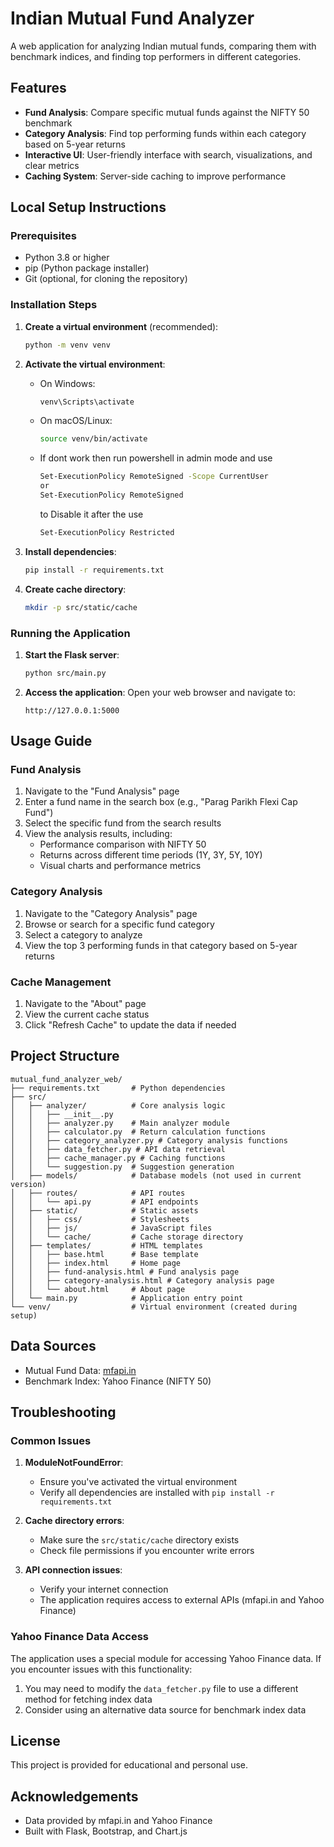 # Indian Mutual Fund Analyzer

A web application for analyzing Indian mutual funds, comparing them with benchmark indices, and finding top performers in different categories.

## Features

- **Fund Analysis**: Compare specific mutual funds against the NIFTY 50 benchmark
- **Category Analysis**: Find top performing funds within each category based on 5-year returns
- **Interactive UI**: User-friendly interface with search, visualizations, and clear metrics
- **Caching System**: Server-side caching to improve performance

## Local Setup Instructions

### Prerequisites

- Python 3.8 or higher
- pip (Python package installer)
- Git (optional, for cloning the repository)

### Installation Steps

1. **Create a virtual environment** (recommended):
   ```bash
   python -m venv venv
   ```

2. **Activate the virtual environment**:
   - On Windows:
     ```bash
     venv\Scripts\activate
     ```
   - On macOS/Linux:
     ```bash
     source venv/bin/activate
     ```
   - If dont work then run powershell in admin mode and use 
      ```bash
      Set-ExecutionPolicy RemoteSigned -Scope CurrentUser
      or
      Set-ExecutionPolicy RemoteSigned
      ```
      to Disable it after the use 
      ```bash
      Set-ExecutionPolicy Restricted

3. **Install dependencies**:
   ```bash
   pip install -r requirements.txt
   ```

4. **Create cache directory**:
   ```bash
   mkdir -p src/static/cache
   ```

### Running the Application

1. **Start the Flask server**:
   ```bash
   python src/main.py
   ```

2. **Access the application**:
   Open your web browser and navigate to:
   ```
   http://127.0.0.1:5000
   ```

## Usage Guide

### Fund Analysis

1. Navigate to the "Fund Analysis" page
2. Enter a fund name in the search box (e.g., "Parag Parikh Flexi Cap Fund")
3. Select the specific fund from the search results
4. View the analysis results, including:
   - Performance comparison with NIFTY 50
   - Returns across different time periods (1Y, 3Y, 5Y, 10Y)
   - Visual charts and performance metrics

### Category Analysis

1. Navigate to the "Category Analysis" page
2. Browse or search for a specific fund category
3. Select a category to analyze
4. View the top 3 performing funds in that category based on 5-year returns

### Cache Management

1. Navigate to the "About" page
2. View the current cache status
3. Click "Refresh Cache" to update the data if needed

## Project Structure

```
mutual_fund_analyzer_web/
├── requirements.txt       # Python dependencies
├── src/
│   ├── analyzer/          # Core analysis logic
│   │   ├── __init__.py
│   │   ├── analyzer.py    # Main analyzer module
│   │   ├── calculator.py  # Return calculation functions
│   │   ├── category_analyzer.py # Category analysis functions
│   │   ├── data_fetcher.py # API data retrieval
│   │   ├── cache_manager.py # Caching functions
│   │   └── suggestion.py  # Suggestion generation
│   ├── models/            # Database models (not used in current version)
│   ├── routes/            # API routes
│   │   └── api.py         # API endpoints
│   ├── static/            # Static assets
│   │   ├── css/           # Stylesheets
│   │   ├── js/            # JavaScript files
│   │   └── cache/         # Cache storage directory
│   ├── templates/         # HTML templates
│   │   ├── base.html      # Base template
│   │   ├── index.html     # Home page
│   │   ├── fund-analysis.html # Fund analysis page
│   │   ├── category-analysis.html # Category analysis page
│   │   └── about.html     # About page
│   └── main.py            # Application entry point
└── venv/                  # Virtual environment (created during setup)
```

## Data Sources

- Mutual Fund Data: [mfapi.in](https://www.mfapi.in/)
- Benchmark Index: Yahoo Finance (NIFTY 50)

## Troubleshooting

### Common Issues

1. **ModuleNotFoundError**:
   - Ensure you've activated the virtual environment
   - Verify all dependencies are installed with `pip install -r requirements.txt`

2. **Cache directory errors**:
   - Make sure the `src/static/cache` directory exists
   - Check file permissions if you encounter write errors

3. **API connection issues**:
   - Verify your internet connection
   - The application requires access to external APIs (mfapi.in and Yahoo Finance)

### Yahoo Finance Data Access

The application uses a special module for accessing Yahoo Finance data. If you encounter issues with this functionality:

1. You may need to modify the `data_fetcher.py` file to use a different method for fetching index data
2. Consider using an alternative data source for benchmark index data

## License

This project is provided for educational and personal use.

## Acknowledgements

- Data provided by mfapi.in and Yahoo Finance
- Built with Flask, Bootstrap, and Chart.js
